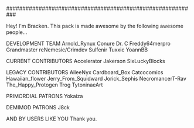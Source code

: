 ###########################################################

Hey! I'm Bracken. 
This pack is made awesome by the following awesome people...

DEVELOPMENT TEAM
Arnold_Rynux
Conure
Dr. C
Freddy64merpro
Grandmaster
reNemesic/Crimdev
Sulfenir
Tuxxic
YoannBB

CURRENT CONTRIBUTORS
Accelerator
Jakerson
SixLuckyBlocks

LEGACY CONTRIBUTORS
AileeNyx
Cardboard_Box
Catcocomics
Hawaiian_flower
Jerry_From_Squidward
Jorick_Sephis
NecromancerT-Rav
The_Happy_Protogen
Trog
TytoninaeArt

PRIMORDIAL PATRONS
Yokaiza

DEMIMOD PATRONS
J8ck

AND BY USERS LIKE YOU
Thank you.


